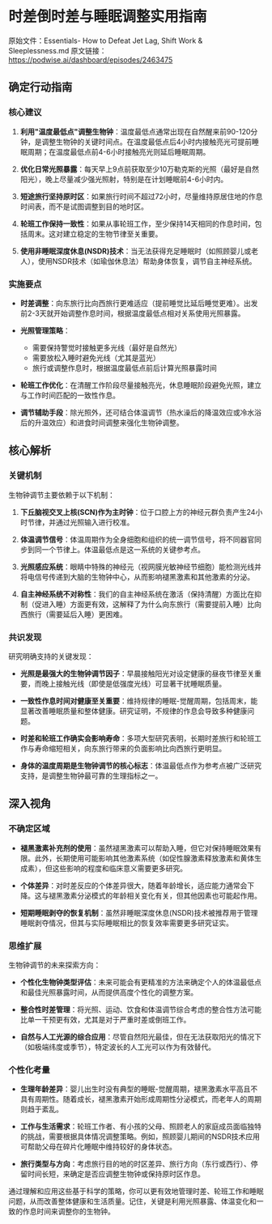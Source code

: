 # 时差倒时差与睡眠调整实用指南

原始文件：Essentials- How to Defeat Jet Lag, Shift Work & Sleeplessness.md
原文链接：https://podwise.ai/dashboard/episodes/2463475

## 确定行动指南

### 核心建议

1. **利用"温度最低点"调整生物钟**：温度最低点通常出现在自然醒来前90-120分钟，是调整生物钟的关键时间点。在温度最低点后4小时内接触亮光可提前睡眠周期；在温度最低点前4-6小时接触亮光则延后睡眠周期。

2. **优化日常光照暴露**：每天早上9点前获取至少10万勒克斯的光照（最好是自然阳光），晚上尽量减少强光照射，特别是在计划睡眠前4-6小时内。

3. **短途旅行坚持原时区**：如果旅行时间不超过72小时，尽量维持原居住地的作息时间表，而不是试图调整到目的地时区。

4. **轮班工作保持一致性**：如果从事轮班工作，至少保持14天相同的作息时间，包括周末。这对建立稳定的生物节律至关重要。

5. **使用非睡眠深度休息(NSDR)技术**：当无法获得充足睡眠时（如照顾婴儿或老人），使用NSDR技术（如瑜伽休息法）帮助身体恢复，调节自主神经系统。

### 实施要点

* **时差调整**：向东旅行比向西旅行更难适应（提前睡觉比延后睡觉更难）。出发前2-3天就开始调整作息时间，根据温度最低点相对关系使用光照暴露。

* **光照管理策略**：
  - 需要保持警觉时接触更多光线（最好是自然光）
  - 需要放松入睡时避免光线（尤其是蓝光）
  - 旅行或调整作息时，根据温度最低点前后计算光照暴露时间

* **轮班工作优化**：在清醒工作阶段尽量接触亮光，休息睡眠阶段避免光照，建立与工作时间匹配的一致性作息。

* **调节辅助手段**：除光照外，还可结合体温调节（热水澡后的降温效应或冷水浴后的升温效应）和进食时间调整来强化生物钟调整。

## 核心解析

### 关键机制

生物钟调节主要依赖于以下机制：

1. **下丘脑视交叉上核(SCN)作为主时钟**：位于口腔上方的神经元群负责产生24小时节律，并通过光照输入进行校准。

2. **体温调节信号**：体温周期作为全身细胞和组织的统一调节信号，将不同器官同步到同一个节律上。体温最低点是这一系统的关键参考点。

3. **光照感应系统**：眼睛中特殊的神经元（视网膜光敏神经节细胞）能检测光线并将电信号传递到大脑的生物钟中心，从而影响褪黑激素和其他激素的分泌。

4. **自主神经系统不对称性**：我们的自主神经系统在激活（保持清醒）方面比在抑制（促进入睡）方面更有效，这解释了为什么向东旅行（需要提前入睡）比向西旅行（需要延后入睡）更困难。

### 共识发现

研究明确支持的关键发现：

* **光照是最强大的生物钟调节因子**：早晨接触阳光对设定健康的昼夜节律至关重要，而晚上接触光线（即使是低强度光线）可显著干扰睡眠质量。

* **一致性作息时间对健康至关重要**：维持规律的睡眠-觉醒周期，包括周末，能显著改善睡眠质量和整体健康。研究证明，不规律的作息会导致多种健康问题。

* **时差和轮班工作确实会影响寿命**：多项大型研究表明，长期时差旅行和轮班工作与寿命缩短相关，向东旅行带来的负面影响比向西旅行更明显。

* **身体的温度周期是生物钟调节的核心标志**：体温最低点作为参考点被广泛研究支持，是调整生物钟最可靠的生理指标之一。

## 深入视角

### 不确定区域

* **褪黑激素补充剂的使用**：虽然褪黑激素可以帮助入睡，但它对保持睡眠效果有限。此外，长期使用可能影响其他激素系统（如促性腺激素释放激素和黄体生成素），但这些影响的程度和临床意义需要更多研究。

* **个体差异**：对时差反应的个体差异很大，随着年龄增长，适应能力通常会下降。这与褪黑激素分泌模式的年龄相关变化有关，但其他因素也可能起作用。

* **短期睡眠剥夺的恢复机制**：虽然非睡眠深度休息(NSDR)技术被推荐用于管理睡眠剥夺情况，但其与实际睡眠相比的恢复效率需要更多研究证实。

### 思维扩展

生物钟调节的未来探索方向：

* **个性化生物钟类型评估**：未来可能会有更精准的方法来确定个人的体温最低点和最佳光照暴露时间，从而提供高度个性化的调整方案。

* **整合性时差管理**：将光照、运动、饮食和体温调节综合考虑的整合性方法可能比单一干预更有效，尤其是对于严重时差或倒班工作。

* **自然与人工光源的综合应用**：尽管自然阳光最佳，但在无法获取阳光的情况下（如极端纬度或季节），特定波长的人工光可以作为有效替代。

### 个性化考量

* **生理年龄差异**：婴儿出生时没有典型的睡眠-觉醒周期，褪黑激素水平高且不具有周期性。随着成长，褪黑激素开始形成周期性分泌模式，而老年人的周期则趋于紊乱。

* **工作与生活需求**：轮班工作者、有小孩的父母、照顾老人的家庭成员面临独特的挑战，需要根据具体情况调整策略。例如，照顾婴儿期间的NSDR技术应用可帮助父母在碎片化睡眠中维持较好的身体状态。

* **旅行类型与方向**：考虑旅行目的地的时区差异、旅行方向（东行或西行）、停留时间长短，来确定是否应调整生物钟或保持原时区作息。

通过理解和应用这些基于科学的策略，你可以更有效地管理时差、轮班工作和睡眠问题，从而改善整体健康和生活质量。记住，关键是利用光照暴露、体温变化和一致的作息时间来调整你的生物钟。
